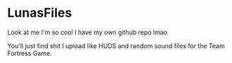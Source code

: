 # LunasFiles
Look at me I'm so cool I have my own github repo lmao

You'll just find shit I upload like HUDS and random sound files for the Team Fortress Game.
